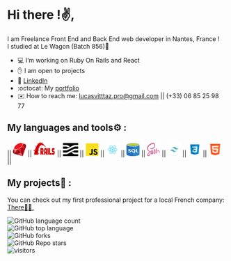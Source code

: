 # Hi there !✌️,
I am Freelance Front End and Back End web developer in Nantes, France ! <br>
I studied at Le Wagon (Batch 856)🚋

- 💻 I’m working on Ruby On Rails and React
- ✋ I am open to projects
- 👤 [LinkedIn](https://www.linkedin.com/in/lucas-vittaz)
- :octocat: My [portfolio](https://www.lucasvittaz.com)  
- ✉️ How to reach me: lucasvitttaz.pro@gmail.com || (+33) 06 85 25 98 77

## My languages and tools⚙️ :
|| <img src="https://github.com/Lucas-vittaz/Lucas-Vittaz/blob/main/img/ruby.png" alt="ruby" height="30" width="30"/> || <img src="https://github.com/Lucas-vittaz/Lucas-Vittaz/blob/main/img/rails.png" alt="ROR" height="35" width="50"/> || <img src="https://github.com/Lucas-vittaz/Lucas-Vittaz/blob/main/img/stimulus.png" alt="Stimulus" height="30" width="35"/> || <img src="https://github.com/Lucas-vittaz/Lucas-Vittaz/blob/main/img/js-icon.png" alt="Javascript" height="30" width="30"/> || <img src="https://github.com/Lucas-vittaz/Lucas-Vittaz/blob/main/img/react.png" alt="ReactJS" height="30" width="30"/> || <img src="https://github.com/Lucas-vittaz/Lucas-Vittaz/blob/main/img/sql(1).png" alt="SQL" height="30" width="30"/> || <img src="https://github.com/Lucas-vittaz/Lucas-Vittaz/blob/main/img/sass.png" alt="SCSS" height="30" width="30"/> || <img src="https://github.com/Lucas-vittaz/Lucas-Vittaz/blob/main/img/tailwind.png" alt="TAILWIND CSS" height="30" width="30"/> || <img src="https://github.com/Lucas-vittaz/Lucas-Vittaz/blob/main/img/css.png" alt="CSS" height="30" width="30"/> || <img src="https://github.com/Lucas-vittaz/Lucas-Vittaz/blob/main/img/html.png" alt="HTML" height="30" width="30"/> ||
## My projects📌 :
You can check out my first professional project for a local French company: <a href="https://www.jardica.net/">There👨‍💻.</a><br>

![GitHub language count](https://img.shields.io/github/languages/count/Lucas-vittaz/jardi)<br>
![GitHub top language](https://img.shields.io/github/languages/top/Lucas-vittaz/rails-watch-list?color=red)<br>
![GitHub forks](https://img.shields.io/github/forks/Lucas-vittaz/jardi?style=social)<br>
![GitHub Repo stars](https://img.shields.io/github/stars/Lucas-vittaz/jardi?style=social)<br>
![visitors](https://visitor-badge.laobi.icu/badge?page_id=lucas-vittaz.README.md)<br>
